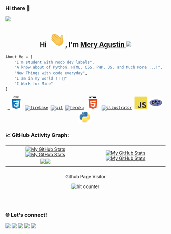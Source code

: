 ### Hi there 👋

<!--
**meryagustin/meryagustin** is a ✨ _special_ ✨ repository because its `README.md` (this file) appears on your GitHub profile.

Here are some ideas to get you started:

- 🔭 I’m currently working on ...
- 🌱 I’m currently learning ...
- 👯 I’m looking to collaborate on ...
- 🤔 I’m looking for help with ...
- 💬 Ask me about ...
- 📫 How to reach me: ...
- 😄 Pronouns: ...
- ⚡ Fun fact: ...
-->

[![](./headerbm.png)](#)

<h2 align="center">Hi  &nbsp;<a href="#"><img src="https://raw.githubusercontent.com/BM-TechID/BM-TechID/master/Hi.gif" width="48px"></a>, I'm <a href="https://www.instagram.com/mery_agstn26"> Mery Agustin </a><img src="https://emojis.slackmojis.com/emojis/images/1495224255/2288/christmas_parrot.gif?1495224255" width="30"/></h2> 


<!--
<h1 align="center"> "Always behind the scenes, the world in hand. Silence is scary, Moving deadly"</h1>

<h4 align="center">Free Open Source Developement <br> I Like to work privately</h4>


<p align="center">
    <a href="https://github.com/BM-TechID/BM-TechID"><img src="https://img.shields.io/badge/status-updating-brightgreen.svg"></a>
    <a href="https://github.com/python/cpython"><img src="https://img.shields.io/badge/Python-3.10-FF1493.svg"></a>
    <a href="https://github.com/BM-TechID/BM-TechID/graphs/contributors"><img src="https://img.shields.io/github/contributors/BM-TechID/BM-TechID?color=blue"></a>
    <a href="https://github.com/BM-TechID"><img src="https://img.shields.io/github/stars/BM-TechID.svg?color=blue&logo=github"></a>
    <a href="https://github.com/BM-TechID/BM-TechID/network/members"><img src="https://img.shields.io/github/forks/BM-TechID/BM-TechID.svg?color=blue&logo=github"></a>
    <img src="https://visitor-badge.laobi.icu/badge?page_id=BM-TechID.BM-TechID" alt="visitors"/>
</p>
-->

```py
About Me = [
    "I'm student with noob dev labels",
    "A know about of Python, HTML. CSS, PHP, JS, and Much More ...!",
    "New Things with code everyday",
    "I am in my world !! 💞"
    "I Work for Mine"
]
```


<p align="center">
    <code><a href="https://www.w3schools.com/css/" target="_blank"> <img src="https://raw.githubusercontent.com/devicons/devicon/master/icons/css3/css3-original-wordmark.svg" alt="css3" width="40" height="40"/></a></code>&nbsp;
    <code><a href="https://firebase.google.com/" target="_blank"><img src="https://www.vectorlogo.zone/logos/firebase/firebase-icon.svg" alt="firebase" width="40" height="40"/></a></code>&nbsp;
    <code><a href="https://git-scm.com/" target="_blank"><img src="https://www.vectorlogo.zone/logos/git-scm/git-scm-icon.svg" alt="git" width="40" height="40"/></a></code>&nbsp;
    <code><a href="https://heroku.com" target="_blank"><img src="https://www.vectorlogo.zone/logos/heroku/heroku-icon.svg" alt="heroku" width="40" height="40"/></a></code>&nbsp;
    <code><a href="https://www.w3.org/html/" target="_blank"><img src="https://raw.githubusercontent.com/devicons/devicon/master/icons/html5/html5-original-wordmark.svg" alt="html5" width="40" height="40"/></a></code>&nbsp;
    <code><a href="https://www.adobe.com/in/products/illustrator.html" target="_blank"><img src="https://www.vectorlogo.zone/logos/adobe_illustrator/adobe_illustrator-icon.svg" alt="illustrator" width="40" height="40"/></a></code>&nbsp;
    <code><a href="https://developer.mozilla.org/en-US/docs/Web/JavaScript" target="_blank"><img src="https://raw.githubusercontent.com/devicons/devicon/master/icons/javascript/javascript-original.svg" alt="javascript" width="40" height="40"/></a></code>&nbsp;
    <code><a href="https://www.php.net" target="_blank"><img src="https://raw.githubusercontent.com/devicons/devicon/master/icons/php/php-original.svg" alt="php" width="40" height="40"/></a></code>&nbsp;
    <code><a href="https://www.python.org" target="_blank"><img src="https://raw.githubusercontent.com/devicons/devicon/master/icons/python/python-original.svg" alt="python" width="40" height="40"/></a></code>&nbsp;
   <br>

### 📈 GitHub Activity Graph:
<table align="center">
    <tr>
        <td align="center"><a href="https://github.com/meryagustin#gh-light-mode-only"><img src="https://github-readme-stats.vercel.app/api?username=meryagustin&show_icons=true&theme=default&include_all_commits=true#gh-light-mode-only" alt="My GitHub Stats"/></a><a href="https://github.com/meryagustin#gh-dark-mode-only"><img src="https://github-readme-stats.vercel.app/api?username=meryagustin&show_icons=true&theme=tokyonight&include_all_commits=true#gh-dark-mode-only" alt="My GitHub Stats"/></a></td>
        <td rowspan="2" align="center"><a href="https://github.com/meryagustin#gh-light-mode-only"><img src="https://github-readme-stats.vercel.app/api/top-langs/?username=meryagustin&theme=default&langs_count=8#gh-light-mode-only" alt="My GitHub Stats"/></a><a href="https://github.com/meryagustin#gh-dark-mode-only"><img src="https://github-readme-stats.vercel.app/api/top-langs/?username=meryagustin&theme=tokyonight&langs_count=8#gh-dark-mode-only" alt="My GitHub Stats"/></a></td>
    </tr>
    <tr>
        <td align="center"><a href="https://github.com/meryagustin#gh-light-mode-only"><img src="https://github-readme-streak-stats.herokuapp.com/?user=meryagustin&theme=default"/></a><a href="https://github.com/meryagustin#gh-dark-mode-only"><img src="https://github-readme-streak-stats.herokuapp.com/?user=meryagustin&theme=tokyonight"/></a></td>
    </tr>
</table>


###
<p align="center">Github Page Visitor</p>
<p align="center"><img src="https://profile-counter.glitch.me/meryagustin/count.svg" alt="hit counter"></p>
<br>
<br>


### 🌐 Let's connect!
<p>
    <a href="https://meryagustin.github.io" target="blank"><img src="https://img.shields.io/badge/Website-meryagustin-red?" /></a>
    <a href="https://github.com/meryagustin" target="blank"><img src="https://img.shields.io/badge/meryagustin-30302f?style=flat&logo=github" /></a>
    <a href="https://instagram.com/mery_agstn26/" target="blank"><img src="https://img.shields.io/badge/mery_agstn26-30302f?style=flat&logo=instagram" /></a>
    <a href="https://twitter.com/meryagustin" target="blank"><img src="https://img.shields.io/badge/meryagustin-30302f?style=flat&logo=twitter" /></a>
    <a href="https://t.me/meryagustin" target="blank"><img src="https://img.shields.io/badge/meryagustin-30302f?style=flat&logo=telegram" /></a>
</p>









